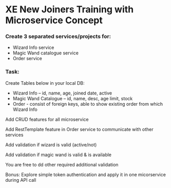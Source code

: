 # XE New Joiners Training with Microservice Concept

### Create 3 separated services/projects for: ​
- Wizard Info service
- Magic Wand catalogue service
- Order service

### Task:
Create Tables below in your local DB:
- Wizard Info – id, name, age, joined date, active​
- Magic Wand Catalogue – id, name, desc, age limit, stock​
- Order - consist of foreign keys, able to show existing order from which Wizard Info

Add CRUD features for all microservice​

Add RestTemplate feature in Order service to communicate with other services​

Add validation if wizard is valid (active/not)​

Add validation if magic wand is valid & is available​

You are free to dd other required additional validation

Bonus:
Explore simple token authentication and apply it in one micorservice during API call

